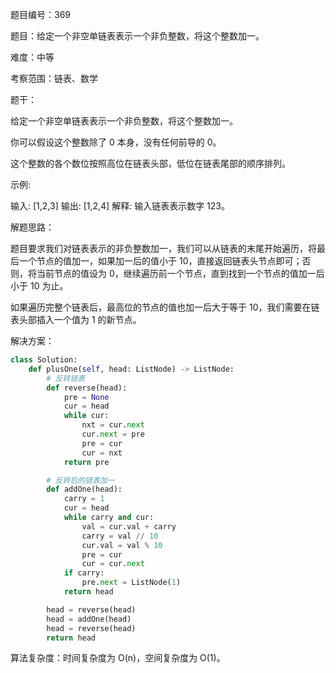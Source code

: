 题目编号：369

题目：给定一个非空单链表表示一个非负整数，将这个整数加一。

难度：中等

考察范围：链表、数学

题干：

给定一个非空单链表表示一个非负整数，将这个整数加一。

你可以假设这个整数除了 0 本身，没有任何前导的 0。

这个整数的各个数位按照高位在链表头部，低位在链表尾部的顺序排列。

示例:

输入: [1,2,3]
输出: [1,2,4]
解释: 输入链表表示数字 123。

解题思路：

题目要求我们对链表表示的非负整数加一，我们可以从链表的末尾开始遍历，将最后一个节点的值加一，如果加一后的值小于 10，直接返回链表头节点即可；否则，将当前节点的值设为 0，继续遍历前一个节点，直到找到一个节点的值加一后小于 10 为止。

如果遍历完整个链表后，最高位的节点的值也加一后大于等于 10，我们需要在链表头部插入一个值为 1 的新节点。

解决方案：

```python
class Solution:
    def plusOne(self, head: ListNode) -> ListNode:
        # 反转链表
        def reverse(head):
            pre = None
            cur = head
            while cur:
                nxt = cur.next
                cur.next = pre
                pre = cur
                cur = nxt
            return pre

        # 反转后的链表加一
        def addOne(head):
            carry = 1
            cur = head
            while carry and cur:
                val = cur.val + carry
                carry = val // 10
                cur.val = val % 10
                pre = cur
                cur = cur.next
            if carry:
                pre.next = ListNode(1)
            return head

        head = reverse(head)
        head = addOne(head)
        head = reverse(head)
        return head
```

算法复杂度：时间复杂度为 O(n)，空间复杂度为 O(1)。